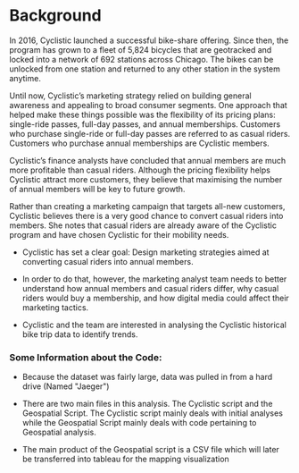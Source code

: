 # Background 

In 2016, Cyclistic launched a successful bike-share offering. Since then, the program has grown to a fleet of 5,824 bicycles that are geotracked and locked into a network of 692 stations across Chicago. The bikes can be unlocked from one station and returned to any other station in the system anytime.				

Until now, Cyclistic’s marketing strategy relied on building general awareness and appealing to broad consumer segments. One approach that helped make these things possible was the flexibility of its pricing plans: single-ride passes, full-day passes, and annual memberships. Customers who purchase single-ride or full-day passes are referred to as casual riders. Customers who purchase annual memberships are Cyclistic members.	

Cyclistic’s finance analysts have concluded that annual members are much more profitable than casual riders. Although the pricing flexibility helps Cyclistic attract more customers, they believe that maximising the number of annual members will be key to future growth. 

Rather than creating a marketing campaign that targets all-new customers, Cyclistic believes there is a very good chance to convert casual riders into members. She notes that casual riders are already aware of the Cyclistic program and have chosen Cyclistic for their mobility needs.		

* Cyclistic has set a clear goal: Design marketing strategies aimed at converting casual riders into annual members. 

* In order to do that, however, the marketing analyst team needs to better understand how annual members and casual riders differ, why casual riders would buy a membership, and how digital media could affect their marketing tactics. 

* Cyclistic and the team are interested in analysing the Cyclistic historical bike trip data to identify trends. 

### Some Information about the Code:

* Because the dataset was fairly large, data was pulled in from a hard drive (Named "Jaeger")

* There are two main files in this analysis. The Cyclistic script and the Geospatial Script. The Cyclistic script mainly deals with initial analyses while the Geospatial Script mainly deals with code pertaining to Geospatial analysis. 

* The main product of the Geospatial script is a CSV file which will later be transferred into tableau for the mapping visualization 
